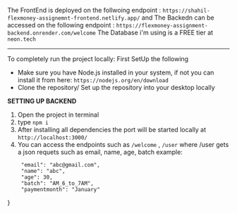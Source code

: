The FrontEnd is deployed on the follwoing endpoint : ```https://shahil-flexmoney-assignemnt-frontend.netlify.app/```
and The Backedn can be accessed on the following endpoint : ```https://flexmoney-assignment-backend.onrender.com/welcome```
The Database i'm using is a FREE tier at ```neon.tech```
________________________________________________________
To completely run the project locally:
First SetUp the following

- Make sure you have Node.js installed in your system, if not you can install it from here: ```https://nodejs.org/en/download ```
- Clone the repository/ Set up the repository into your desktop locally

<b> SETTING UP BACKEND </b>
1. Open the project in terminal
2. type ```npm i```
3. After installing all dependencies the port will be started locally at ```http://localhost:3000/```
4. You can access the endpoints such as ```/welcome``` , ```/user```
where /user gets a json requets such as email, name, age, batch 
   example:
   ``` {
    "email": "abc@gmail.com",
    "name": "abc",
    "age": 30,
    "batch": "AM_6_to_7AM",
    "paymentmonth": "January"
  }
```


